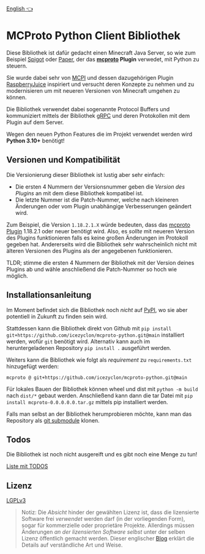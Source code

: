 [English 👈](README.md)

# MCProto Python Client Bibliothek

Diese Bibliothek ist dafür gedacht einen Minecraft Java Server, so wie zum Beispiel [Spigot](https://www.spigotmc.org/) oder [Paper](https://papermc.io/), der das **[mcproto](https://github.com/icezyclon/mcproto) Plugin** verwedet, mit Python zu steuern.

Sie wurde dabei sehr von [MCPI](https://github.com/martinohanlon/mcpi) und dessen dazugehörigen Plugin [RaspberryJuice](https://github.com/zhuowei/RaspberryJuice) inspiriert und versucht deren Konzepte zu nehmen und zu modernisieren um mit neueren Versionen von Minecraft umgehen zu können.

Die Bibliothek verwendet dabei sogenannte Protocol Buffers und kommuniziert mittels der Bibliothek [gRPC](https://grpc.io/) und deren Protokollen mit dem Plugin auf dem Server.

Wegen den neuen Python Features die im Projekt verwendet werden wird **Python 3.10+** benötigt!

## Versionen und Kompatibilität

Die Versionierung dieser Bibliothek ist lustig aber sehr einfach:

* Die ersten 4 Nummern der Versionsnummer geben die *Version des Plugins* an mit dem diese Bibliothek kompatibel ist.
* Die letzte Nummer ist die Patch-Nummer, welche nach kleineren Änderungen oder vom Plugin unabhängige Verbesserungen geändert wird. 

Zum Beispiel, die Version `1.18.2.1.X` würde bedeuten, dass das [mcproto Plugin](https://github.com/icezyclon/mcproto) 1.18.2.1 oder neuer benötigt wird.
Also, es *sollte* mit neueren Version des Plugins funktionieren falls es keine großen Änderungen im Protokoll gegeben hat.
Andererseits wird die Bibliothek sehr wahrscheinlich nicht mit älteren Versionen des Plugins als der angegebenen funktionieren.

TLDR; stimme die ersten 4 Nummern der Bibliothek mit der Version deines Plugins ab und wähle anschließend die Patch-Nummer so hoch wie möglich.

## Installationsanleitung

Im Moment befindet sich die Bibliothek noch *nicht* auf [PyPI](https://pypi.org/), wo sie aber potentiell in Zukunft zu finden sein wird.

Stattdessen kann die Bibliothek direkt von Github mit `pip install git+https://github.com/icezyclon/mcproto-python.git@main` installiert werden, wofür `git` benötigt wird.
Alternativ kann auch im heruntergeladenen Repository `pip install .` ausgeführt werden.

Weiters kann die Bibliothek wie folgt als *requirement* zu `requirements.txt` hinzugefügt werden:
```
mcproto @ git+https://github.com/icezyclon/mcproto-python.git@main
```

Für lokales Bauen der Bibliothek können wheel und dist mit `python -m build` nach `dist/*` gebaut werden.
Anschließend kann dann die tar Datei mit `pip install mcproto-0.0.0.0.0.tar.gz` mittels pip installiert werden.

Falls man selbst an der Bibliothek herumprobieren möchte, kann man das Repository als [git submodule](https://git-scm.com/book/en/v2/Git-Tools-Submodules) klonen.

## Todos

Die Bibliothek ist noch nicht ausgereift und es gibt noch eine Menge zu tun!

[Liste mit TODOS](TODOS.md)

## Lizenz

[LGPLv3](LICENSE)

> Notiz: Die *Absicht* hinder der gewählten Lizenz ist, dass die lizensierte Software frei *verwendet* werden darf (in der vorliegenden Form), sogar für kommerzielle oder proprietäre Projekte.
> Allerdings müssen Änderungen *an der lizensierten Software selbst* unter der selben Lizenz öffentlich gemacht werden.
> Dieser englischer [Blog](https://fossa.com/blog/open-source-software-licenses-101-lgpl-license/) erklärt die Details auf verständliche Art und Weise.

